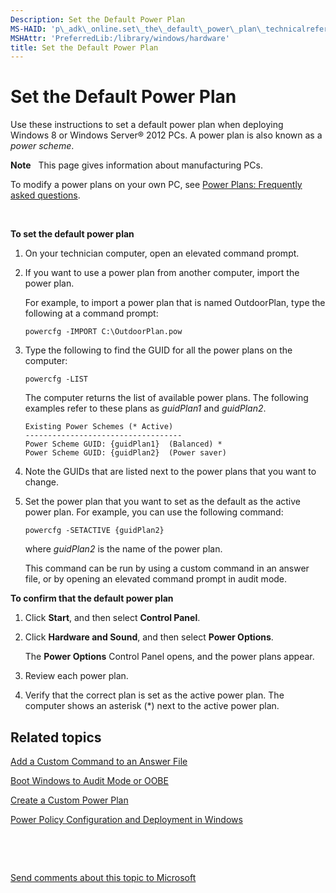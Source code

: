 ```yaml
---
Description: Set the Default Power Plan
MS-HAID: 'p\_adk\_online.set\_the\_default\_power\_plan\_technicalreference'
MSHAttr: 'PreferredLib:/library/windows/hardware'
title: Set the Default Power Plan
---
```


# Set the Default Power Plan


Use these instructions to set a default power plan when deploying Windows 8 or Windows Server® 2012 PCs. A power plan is also known as a *power scheme*.

**Note**  
This page gives information about manufacturing PCs.

To modify a power plans on your own PC, see [Power Plans: Frequently asked questions](http://go.microsoft.com/fwlink/p/?linkid=278892).

 

**To set the default power plan**

1.  On your technician computer, open an elevated command prompt.

2.  If you want to use a power plan from another computer, import the power plan.

    For example, to import a power plan that is named OutdoorPlan, type the following at a command prompt:

    ``` syntax
    powercfg -IMPORT C:\OutdoorPlan.pow
    ```

3.  Type the following to find the GUID for all the power plans on the computer:

    ``` syntax
    powercfg -LIST
    ```

    The computer returns the list of available power plans. The following examples refer to these plans as *guidPlan1* and *guidPlan2*.

    ``` syntax
    Existing Power Schemes (* Active)
    -----------------------------------
    Power Scheme GUID: {guidPlan1}  (Balanced) *
    Power Scheme GUID: {guidPlan2}  (Power saver)
    ```

4.  Note the GUIDs that are listed next to the power plans that you want to change.

5.  Set the power plan that you want to set as the default as the active power plan. For example, you can use the following command:

    ``` syntax
    powercfg -SETACTIVE {guidPlan2}
    ```

    where *guidPlan2* is the name of the power plan.

    This command can be run by using a custom command in an answer file, or by opening an elevated command prompt in audit mode.

**To confirm that the default power plan**

1.  Click **Start**, and then select **Control Panel**.

2.  Click **Hardware and Sound**, and then select **Power Options**.

    The **Power Options** Control Panel opens, and the power plans appear.

3.  Review each power plan.

4.  Verify that the correct plan is set as the active power plan. The computer shows an asterisk (\*) next to the active power plan.

## <span id="related_topics"></span>Related topics


[Add a Custom Command to an Answer File](p_wsim.add_a_custom_command_to_an_answer_file_win8)

[Boot Windows to Audit Mode or OOBE](boot_windows_to_audit_mode_or_oobe.md)

[Create a Custom Power Plan](create-a-custom-power-plan-8-technicalreference.md)

[Power Policy Configuration and Deployment in Windows](http://go.microsoft.com/fwlink/p/?linkid=129584)

 

 

[Send comments about this topic to Microsoft](mailto:wsddocfb@microsoft.com?subject=Documentation%20feedback%20%5Bp_adk_online\p_adk_online%5D:%20Set%20the%20Default%20Power%20Plan%20%20RELEASE:%20%284/11/2016%29&body=%0A%0APRIVACY%20STATEMENT%0A%0AWe%20use%20your%20feedback%20to%20improve%20the%20documentation.%20We%20don't%20use%20your%20email%20address%20for%20any%20other%20purpose,%20and%20we'll%20remove%20your%20email%20address%20from%20our%20system%20after%20the%20issue%20that%20you're%20reporting%20is%20fixed.%20While%20we're%20working%20to%20fix%20this%20issue,%20we%20might%20send%20you%20an%20email%20message%20to%20ask%20for%20more%20info.%20Later,%20we%20might%20also%20send%20you%20an%20email%20message%20to%20let%20you%20know%20that%20we've%20addressed%20your%20feedback.%0A%0AFor%20more%20info%20about%20Microsoft's%20privacy%20policy,%20see%20http://privacy.microsoft.com/default.aspx. "Send comments about this topic to Microsoft")




